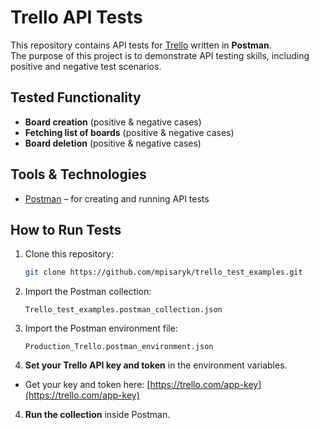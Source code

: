 # Trello API Tests

This repository contains API tests for [Trello](https://trello.com/) written in **Postman**.  
The purpose of this project is to demonstrate API testing skills, including positive and negative test scenarios.

## Tested Functionality
- **Board creation** (positive & negative cases)
- **Fetching list of boards** (positive & negative cases)
- **Board deletion** (positive & negative cases)

## Tools & Technologies
- [Postman](https://www.postman.com/) – for creating and running API tests  

## How to Run Tests
1. Clone this repository:
   ```bash 
   git clone https://github.com/mpisaryk/trello_test_examples.git
   ```

2. Import the Postman collection: 

   `Trello_test_examples.postman_collection.json`

3. Import the Postman environment file:  

   `Production_Trello.postman_environment.json`

4. **Set your Trello API key and token** in the environment variables.
 - Get your key and token here: [https://trello.com/app-key](https://trello.com/app-key)

4. **Run the collection** inside Postman.

